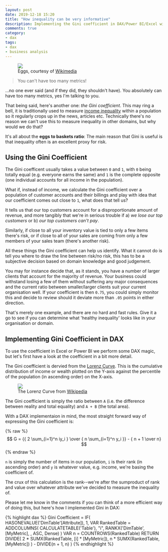 ```yaml
---
layout: post
date: 2019-12-18 15:20
title: "How inequality can be very informative"
description: Implementing the Gini coefficient in DAX/Power BI/Excel with sample use cases.
comments: true
category: 
- dax
tags:
- dax
- business analysis
---
```

<figure>
    <img src="https://upload.wikimedia.org/wikipedia/commons/6/63/Beuckelaer_Girl_with_a_basket_of_eggs.jpg" style="max-width: 841px;"/>
    <figcaption>Eggs, courtesy of <a href="https://commons.wikimedia.org/wiki/File:Beuckelaer_Girl_with_a_basket_of_eggs.jpg" target="_blank_">Wikimedia</a></figcaption>
</figure>

> You can't have too many metrics!

...no one ever said (and if they did, they shouldn't have). You absolutely can have too many metrics, yes I'm talking to you.

That being said, here's another one: _the Gini coefficient_. This may ring a bell, it is traditionally used to measure [income inequality](https://www.statista.com/statistics/264627/ranking-of-the-20-countries-with-the-biggest-inequality-in-income-distribution/) within a population so it regularly crops up in the news, articles etc. Technically there's no reason we can't use this to measure inequality in other domains, but why would we do that?

It's all about the **eggs to baskets ratio**: The main reason that Gini is useful is that inequality often is an excellent proxy for risk.

<!--more-->

## Using the Gini Coefficient

The Gini coefficent usually takes a value between `0` and `1`, with `0` being totally equal (e.g. everyone earns the same) and `1` is the complete opposite (one individual accounts for all income in the population).

What if, instead of income, we calculate the Gini coefficient over a population of customer accounts and their billings and play with idea that our coefficient comes out close to `1`, what does that tell us? 

It tells us that our top customers account for a disproportionate amount of revenue, and more tangibly that we're in serious trouble if a) _we lose our top customers_ or b) _our top customers can't pay_.

Similarly, if close to all your inventory value is tied to only a few items there's risk, or if close to all of your sales are coming from only a few members of your sales team (there's another risk).

All these things the Gini coefficient can help us identify. What it cannot do is tell you where to draw the line between risk/no risk, this has to be a subjective decision based on domain knowledge and good judgement. 

You may for instance decide that, as it stands, you have a number of larger clients that account for the majority of revenue. Your business could withstand losing a few of them without suffering any major consequences and the current ratio between smaller/larger clients suit your current organisation well. If your coefficient is then `0.75`, you could simply monitor this and decide to review should it deviate more than `.05` points in either direction.

That's merely one example, and there are no hard and fast rules. Give it a go to see if you can determine what 'healthy inequality' looks like in your organisation or domain.

## Implementing Gini Coefficient in DAX

To use the coefficient in Excel or Power BI we perform some DAX magic, but let's first have a look at the coefficient in a bit more detail.

The Gini coefficient is dervied from the [Lorenz Curve](https://en.wikipedia.org/wiki/Lorenz_curve). This is the cumulative distribution of income or wealth plotted on the Y-axis against the percentile of the population (in ascending order) on the X-axis.

<figure>
    <img src="https://upload.wikimedia.org/wikipedia/commons/thumb/5/59/Economics_Gini_coefficient2.svg/1024px-Economics_Gini_coefficient2.svg.png" style="max-width: 500px;"/>
    <figcaption>The Lorenz Curve from <a href="https://en.wikipedia.org/wiki/Lorenz_curve" target="_blank_">Wikipedia</a></figcaption>
</figure>

The Gini coefficient is simply the ratio between `A` (i.e. the difference between reality and total equality) and `A + B` (the total area).

With a DAX implementaion in mind, the most straight forward way of expressing the Gini coefficient is:

{% raw %}
$$ G = {{ 2 \sum_{i=1}^n iy_i } \over { n \sum_{i=1}^n y_i }} - { n + 1 \over n} $$
{% endraw %}

`n` is simply the number of items in our population, `i` is their rank (in ascending order) and `y` is whatever value, e.g. income, we're basing the coefficient of.

The crux of this calculation is the rank--we're after the sumproduct of rank and value over whatever attribute we've decided to measure the inequality of. 

Please let me know in the comments if you can think of a more efficient way of doing this, but here's how I implemented Gini in DAX:

{% highlight dax %}
Gini Coefficient = IF(
  HASONEVALUE('DimTable'[Attribute]),
  1,
  VAR RankedTable = ADDCOLUMNS(
    CALCULATETABLE('Table'),
    "i",
    RANKX('DimTable', [MyMetric], , ASC, Dense)
  )
  VAR n = COUNTROWS(RankedTable)
  RETURN DIVIDE(
    2 * SUMX(RankedTable, [i] * [MyMetric]),
    n * SUMX(RankedTable, [MyMetric])
  ) - DIVIDE(n + 1, n)
)
{% endhighlight %}
